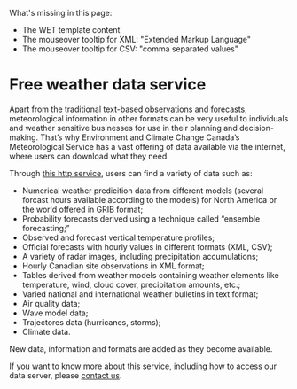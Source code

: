 What's missing in this page:
* The WET template content
* The mouseover tooltip for XML: "Extended Markup Language"
* The mouseover tooltip for CSV: "comma separated values"

# Free weather data service

Apart from the traditional text-based [observations](http://weather.gc.ca/provincialsummary_table/pages/pe_obs_metric_e.html) and [forecasts](http://weather.gc.ca/forecast/public_bulletins_e.html), meteorological information in other formats can be very useful to individuals and weather sensitive businesses for use in their planning and decision-making. That’s why Environment and Climate Change Canada’s Meteorological Service has a vast offering of data available via the internet, where users can download what they need.

Through [this http service](https://dd.weather.gc.ca/about_dd_apropos.txt), users can find a variety of data such as:

* Numerical weather predicition data from different models (several forcast hours available according to the models) for North America or the world offered in GRIB format;
* Probability forecasts derived using a technique called “ensemble forecasting;”
* Observed and forecast vertical temperature profiles; 
* Official forecasts with hourly values in different formats (XML, CSV);
* A variety of radar images, including precipitation accumulations;
* Hourly Canadian site observations in XML format;
* Tables derived from weather models containing weather elements like temperature, wind, cloud cover, precipitation amounts, etc.;
* Varied national and international weather bulletins in text format;
* Air quality data;
* Wave model data;
* Trajectores data (hurricanes, storms);
* Climate data.

New data, information and formats are added as they become available.

If you want to know more about this service, including how to access our data server, please [contact us](http://www.weather.gc.ca/mainmenu/contact_us_e.html).
